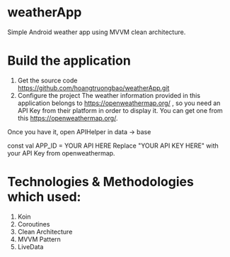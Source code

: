# weatherApp
Simple Android weather app using MVVM clean architecture.
# Build the application
1. Get the source code https://github.com/hoangtruongbao/weatherApp.git
2. Configure the project
   The weather information provided in this application belongs to  https://openweathermap.org/
, so you need an API Key from their platform in order to display it. You can get one from this  https://openweathermap.org/.

Once you have it, open APIHelper in data -> base

const val APP_ID = YOUR API HERE
Replace "YOUR API KEY HERE" with your API Key from openweathermap.

# Technologies & Methodologies which used:
1. Koin
2. Coroutines
3. Clean Architecture
4. MVVM Pattern
5. LiveData
